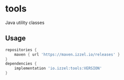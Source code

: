 # tools

Java utility classes

## Usage

```groovy
repositories {
    maven { url 'https://maven.izzel.io/releases' }
}
dependencies {
    implementation 'io.izzel:tools:VERSION'
}
```